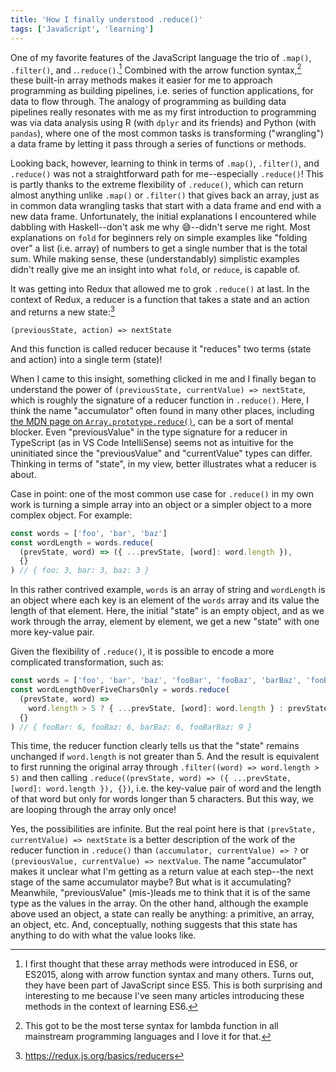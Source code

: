 ```yaml
---
title: 'How I finally understood .reduce()'
tags: ['JavaScript', 'learning']
---
```


One of my favorite features of the JavaScript language the trio of `.map()`, `.filter()`, and .`.reduce()`.[^1] Combined with the arrow function syntax,[^2] these built-in array methods makes it easier for me to approach programming as building pipelines, i.e. series of function applications, for data to flow through. The analogy of programming as building data pipelines really resonates with me as my first introduction to programming was via data analysis using R (with `dplyr` and its friends) and Python (with `pandas`), where one of the most common tasks is transforming ("wrangling") a data frame by letting it pass through a series of functions or methods.

[^1]: I first thought that these array methods were introduced in ES6, or ES2015, along with arrow function syntax and many others. Turns out, they have been part of JavaScript since ES5. This is both surprising and interesting to me because I've seen many articles introducing these methods in the context of learning ES6.
[^2]: This got to be the most terse syntax for lambda function in all mainstream programming languages and I love it for that.

Looking back, however, learning to think in terms of `.map()`, `.filter()`, and `.reduce()` was not a straightforward path for me--especially `.reduce()`! This is partly thanks to the extreme flexibility of `.reduce()`, which can return almost anything unlike `.map()` or `.filter()` that gives back an array, just as in common data wrangling tasks that start with a data frame and end with a new data frame. Unfortunately, the initial explanations I encountered while dabbling with Haskell--don't ask me why 😅--didn't serve me right. Most explanations on `fold` for beginners rely on simple examples like "folding over" a list (i.e. array) of numbers to get a single number that is the total sum. While making sense, these (understandably) simplistic examples didn't really give me an insight into what `fold`, or `reduce`, is capable of.

It was getting into Redux that allowed me to grok `.reduce()` at last. In the context of Redux, a reducer is a function that takes a state and an action and returns a new state:[^3]

```
(previousState, action) => nextState
```

[^3]: https://redux.js.org/basics/reducers

And this function is called reducer because it "reduces" two terms (state and action) into a single term (state)!

When I came to this insight, something clicked in me and I finally began to understand the power of `(previousState, currentValue) => nextState`, which is roughly the signature of a reducer function in `.reduce()`. Here, I think the name "accumulator" often found in many other places, including [the MDN page on `Array.prototype.reduce()`](https://developer.mozilla.org/en-US/docs/Web/JavaScript/Reference/Global_Objects/Array/Reduce), can be a sort of mental blocker. Even "previousValue" in the type signature for a reducer in TypeScript (as in VS Code IntelliSense) seems not as intuitive for the uninitiated since the "previousValue" and "currentValue" types can differ. Thinking in terms of "state", in my view, better illustrates what a reducer is about.

Case in point: one of the most common use case for `.reduce()` in my own work is turning a simple array into an object or a simpler object to a more complex object. For example:

```js
const words = ['foo', 'bar', 'baz']
const wordLength = words.reduce(
  (prevState, word) => ({ ...prevState, [word]: word.length }),
  {}
) // { foo: 3, bar: 3, baz: 3 }
```

In this rather contrived example, `words` is an array of string and `wordLength` is an object where each key is an element of the `words` array and its value the length of that element. Here, the initial "state" is an empty object, and as we work through the array, element by element, we get a new "state" with one more key-value pair.

Given the flexibility of `.reduce()`, it is possible to encode a more complicated transformation, such as:

```js
const words = ['foo', 'bar', 'baz', 'fooBar', 'fooBaz', 'barBaz', 'fooBarBaz']
const wordLengthOverFiveCharsOnly = words.reduce(
  (prevState, word) =>
    word.length > 5 ? { ...prevState, [word]: word.length } : prevState,
  {}
) // { fooBar: 6, fooBaz: 6, barBaz: 6, fooBarBaz: 9 }
```

This time, the reducer function clearly tells us that the "state" remains unchanged if `word.length` is not greater than 5. And the result is equivalent to first running the original array through `.filter((word) => word.length > 5)` and then calling `.reduce((prevState, word) => ({ ...prevState, [word]: word.length }), {})`, i.e. the key-value pair of word and the length of that word but only for words longer than 5 characters. But this way, we are looping through the array only once!

Yes, the possibilities are infinite. But the real point here is that `(prevState, currentValue) => nextState` is a better description of the work of the reducer function in `.reduce()` than `(accumulator, currentValue) => ?` or `(previousValue, currentValue) => nextValue`. The name "accumulator" makes it unclear what I'm getting as a return value at each step--the next stage of the same accumulator maybe? But what is it accumulating? Meanwhile, "previousValue" (mis-)leads me to think that it is of the same type as the values in the array. On the other hand, although the example above used an object, a state can really be anything: a primitive, an array, an object, etc. And, conceptually, nothing suggests that this state has anything to do with what the value looks like.
